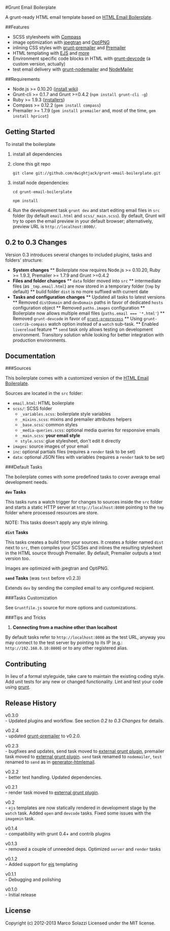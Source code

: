 #Grunt Email Boilerplate

A grunt-ready HTML email template based on [HTML Email Boilerplate](http://htmlemailboilerplate.com/).

##Features

* SCSS stylesheets with [Compass](http://compass-style.org/)
* image optimization with [jpegtran](http://jpegclub.org/jpegtran/) and [OptiPNG](http://optipng.sourceforge.net/)
* inlining CSS styles with [grunt-premailer](https://github.com/dwightjack/grunt-premailer) and [Premailer](http://premailer.dialect.ca/)
* HTML templating with [EJS](https://github.com/visionmedia/ejs) and [more](https://github.com/dwightjack/grunt-ejs-render) 
* Environment specific code blocks in HTML with [grunt-devcode](https://github.com/livedata/grunt-devcode) (a custom version, actually)
* test email delivery with [grunt-nodemailer](https://github.com/dwightjack/grunt-nodemailer) and [NodeMailer](https://github.com/andris9/Nodemailer)

##Requirements

* Node.js >= 0.10.20 ([install wiki](https://github.com/joyent/node/wiki/Installing-Node.js-via-package-manager))
* Grunt-cli >= 0.1.7 and Grunt >=0.4.2 (`npm install grunt-cli -g`)
* Ruby >= 1.9.3 ([installers](http://www.ruby-lang.org/en/downloads/))
* Compass >= 0.12.2 (`gem install compass`)
* Premailer >= 1.7.9 (`gem install premailer` and, most of the time, `gem install hpricot`)

## Getting Started

To install the boilerplate 

1. install all dependencies

2. clone this git repo

	`git clone git://github.com/dwightjack/grunt-email-boilerplate.git`

3. install node dependencies:
	
	`cd grunt-email-boilerplate`

	`npm install`

4. Run the development task `grunt dev` and start editing email files in `src` folder (by default `email.html` and `scss/_main.scss`). By default, Grunt will try to open the email preview in your default browser; alternatively, preview URL is `http://localhost:8000/`.

## 0.2 to 0.3 Changes

Version 0.3 introduces several changes to included plugins, tasks and folders' structure:

* **System changes**
** Boilerplate now requires Node.js >= 0.10.20, Ruby >= 1.9.3, Premailer >= 1.7.9 and Grunt >=0.4.2
* **Files and folder changes** 
** `data` folder moved into `src`
** intermediate files (as `_tmp.email.html`) are now stored in a temporary folder (`tmp` by default)
** build folder `dist` is no more suffixed with current date 
* **Tasks and configuration changes**
** Updated all tasks to latest versions
** Removed `distDomain` and `devDomain` paths in favor of dedicated `hosts` configuration object
** Removed `paths.images` configuration
** Boilerplate now allows multiple email files (`paths.email === '*.html'`)
** Removed `grunt-devcode` in favor of [`grunt-preprocess`](https://github.com/jsoverson/grunt-preprocess)
** Using `grunt-contrib-compass` watch option instead of a `watch` sub-task.
** Enabled `livereload` feature
** `send` task only allows testing on development environment. Transitory solution while looking for better integration with production environments.



## Documentation

###Sources

This boilerplate comes with a customized version of the [HTML Email Boilerplate](http://htmlemailboilerplate.com/).

Sources are located in the `src` folder:

* `email.html`: HTML boilerplate
* `scss/`: SCSS folder
	* `_variables.scss`: boilerplate style variables
	* `_mixins.scss`: mixins and premailer attributes helpers 
	* `_base.scss`: common styles
	* `_media-queries.scss`: optional media queries for responsive emails
	* `_main.scss`: **your email style**
	* `style.scss`: glue stylesheet, don't edit it directly
* `images`: source images of your email
* `inc`: optional partials files (requires a `render` task to be set)
* `data`: optional JSON files with variables (requires a `render` task to be set)

###Default Tasks

The boilerplate comes with some predefined tasks to cover average email development needs.

**`dev` Tasks**

This tasks runs a watch trigger for changes to sources inside the `src` folder and starts a static HTTP server at `http://localhost:8000` pointing to the `tmp` folder where processed resources are store.

NOTE: This tasks doesn't apply any style inlining.

**`dist` Tasks**

This tasks creates a build from your sources. It creates a folder named `dist` next to `src`, then compiles your SCSSes and inlines the resulting stylesheet in the HTML source through Premailer. By default, Premailer outputs a text version too. 

Images are optimized with jpegtran and OptiPNG.

**`send` Tasks** (was `test` before v0.2.3)

Extends `dev` by sending the compiled email to any configured recipient.

###Tasks Customization

See `Gruntfile.js` source for more options and customizations.

###Tips and Tricks

1) **Connecting from a machine other than localhost**

By default tasks refer to `http://localhost:8000` as the test URL, anyway you may connect to the test server by pointing to its IP (e.g.: `http://192.168.0.10:8000`) or to any other registered alias.

## Contributing
In lieu of a formal styleguide, take care to maintain the existing coding style. Add unit tests for any new or changed functionality. Lint and test your code using [grunt](http://www.gruntjs.com).

## Release History
v0.3.0  
	- Updated plugins and workflow. See section _0.2 to 0.3 Changes_ for details.

v0.2.4  
	- updated [grunt-premailer](https://github.com/dwightjack/grunt-premailer) to v0.2.0.

v0.2.3  
	- bugfixes and updates, send task moved to [external grunt plugin](https://github.com/dwightjack/grunt-nodemailer), premailer task moved to [external grunt plugin](https://github.com/dwightjack/grunt-premailer). `send` task renamed to `nodemailer`, `test` renamed to `send` as in [generator-htmlemail](https://github.com/jahvi/generator-htmlemail).

v0.2.2  
	- better test handling. Updated dependencies.

v0.2.1  
	- render task moved to [external grunt plugin](https://github.com/dwightjack/grunt-ejs-render).

v0.2  
	- `ejs` templates are now statically rendered in development stage by the `watch` task. Added `open` and `devcode` tasks. Fixed some issues with the `imagemin` task.

v0.1.4  
	- compatibility with grunt 0.4+ and contrib plugins

v0.1.3  
	- removed a couple of unneeded deps. Optimized `server` and `render` tasks

v0.1.2  
	- Added support for [ejs](https://github.com/visionmedia/ejs) templating

v0.1.1  
	- Debugging and polishing 

v0.1.0  
	- Initial release

## License
Copyright (c) 2012-2013 Marco Solazzi
Licensed under the MIT license.

